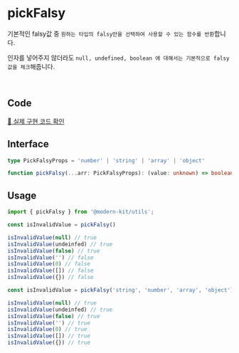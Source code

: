 # pickFalsy

기본적인 falsy값 중 `원하는 타입의 falsy만을 선택하여 사용할 수 있는 함수를 반환`합니다.

인자를 넣어주지 않더라도 `null, undefined, boolean 에 대해서는 기본적으로 falsy값을 체크`해줍니다.

<br />

## Code
[🔗 실제 구현 코드 확인](https://github.com/modern-agile-team/modern-kit/blob/main/packages/utils/src/string/serialize/index.ts)

## Interface
```ts title="typescript"
type PickFalsyProps = 'number' | 'string' | 'array' | 'object'

function pickFalsy(...arr: PickFalsyProps): (value: unknown) => boolean
```

## Usage
```ts title="typescript"
import { pickFalsy } from '@modern-kit/utils';

const isInvalidValue = pickFalsy()

isInvalidValue(null) // true
isInvalidValue(undeinfed) // true
isInvalidValue(false) // true
isInvalidValue('') // false
isInvalidValue(0) // false
isInvalidValue([]) // false
isInvalidValue({}) // false

const isInvalidValue = pickFalsy('string', 'number', 'array', 'object')

isInvalidValue(null) // true
isInvalidValue(undeinfed) // true
isInvalidValue(false) // true
isInvalidValue('') // true
isInvalidValue(0) // true
isInvalidValue([]) // true
isInvalidValue({}) // true
```